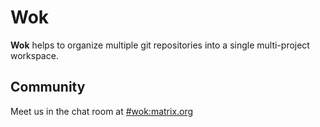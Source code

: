 # Wok

**Wok** helps to organize multiple git repositories into a single multi-project workspace.

## Community

Meet us in the chat room at [#wok:matrix.org](https://matrix.to/#/#wok:matrix.org)
